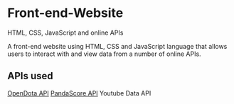 # Front-end-Website
HTML, CSS, JavaScript and online APIs


 A front-end website using HTML, CSS and JavaScript language that allows users to interact with and view data from a number of online APIs. 
 
 
 
 ## APIs used
 [OpenDota API](https://docs.opendota.com/)
 [PandaScore API](https://pandascore.co/)
 Youtube Data API

